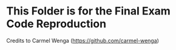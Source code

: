 # This Folder is for the Final Exam Code Reproduction

Credits to Carmel Wenga (https://github.com/carmel-wenga)
